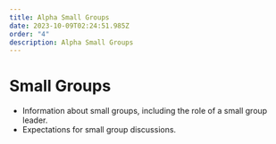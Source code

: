 ```yaml
---
title: Alpha Small Groups
date: 2023-10-09T02:24:51.985Z
order: "4"
description: Alpha Small Groups
---
```


# Small Groups

- Information about small groups, including the role of a small group leader.
- Expectations for small group discussions.